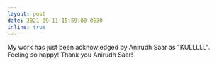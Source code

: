 ```yaml
---
layout: post
date: 2021-09-11 15:59:00-0530
inline: true
---
```


My work has just been acknowledged by Anirudh Saar as "KULLLLL". Feeling so happy! Thank you Anirudh Saar!
